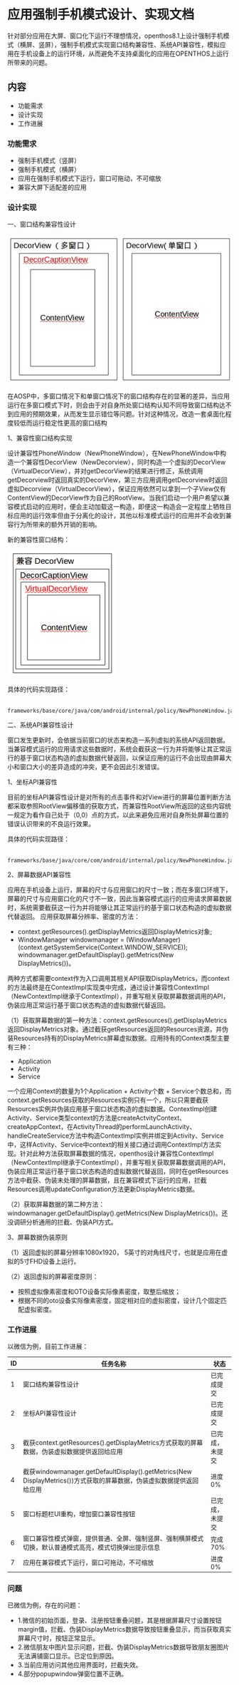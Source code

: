 # 应用强制手机模式设计、实现文档
   针对部分应用在大屏、窗口化下运行不理想情况，openthos8.1上设计强制手机模式（横屏、竖屏），强制手机模式实现窗口结构兼容性、系统API兼容性，模拟应用在手机设备上的运行环境，从而避免不支持桌面化的应用在OPENTHOS上运行所带来的问题。

## 内容
  - 功能需求
  - 设计实现
  - 工作进展
  
### 功能需求
  - 强制手机模式（竖屏）
  - 强制手机模式（横屏）
  - 应用在强制手机模式下运行，窗口可拖动，不可缩放
  - 兼容大屏下适配差的应用
  
### 设计实现
一、窗口结构兼容性设计

   ![](https://github.com/openthos/multiwin-analysis/blob/master/multiwindow/liuxx/prc/multiwindow.jpg)
   
在AOSP中，多窗口情况下和单窗口情况下的窗口结构存在的显著的差异，当应用运行在多窗口模式下时，则会由于对自身所处窗口结构认知不同导致窗口结构达不到应用的预期效果，从而发生显示错位等问题。针对这种情况，改造一套桌面化程度较低而运行稳定性更高的窗口结构

1、兼容性窗口结构实现

设计兼容性PhoneWindow（NewPhoneWindow），在NewPhoneWindow中构造一个兼容性DecorView（NewDecorview），同时构造一个虚拟的DecorView（VirtualDecorView），并对getDecorView的结果进行修正，系统调用getDecorview时返回真实的DecorView，第三方应用调用getDecorview时返回虚拟Decorview（VirtualDecorView），保证应用依然可以拿到一个子View仅有ContentView的DecorView作为自己的RootView。当我们启动一个用户希望以兼容模式启动的应用时，便会主动加载这一构造，即便这一构造会一定程度上牺牲目标应用的运行效率但由于分离化的设计，其他以标准模式运行的应用并不会收到兼容行为所带来的额外开销的影响。

新的兼容性窗口结构：

![](https://github.com/openthos/multiwin-analysis/blob/master/multiwindow/liuxx/prc/newphonewindow.PNG)

具体的代码实现路径：
    
      frameworks/base/core/java/com/android/internal/policy/NewPhoneWindow.java
 
二、系统API兼容性设计

窗口发生更新时，会依据当前窗口的状态来构造一系列虚拟的系统API返回数据。当兼容模式运行的应用请求这些数据时，系统会截获这一行为并将能够让其正常运行的基于窗口状态构造的虚拟数据代替返回，以保证应用的运行不会出现由屏幕大小和窗口大小的差异造成的冲突，更不会因此引发错误。

1、坐标API兼容性

目前的坐标API兼容性设计是对所有的点击事件和对View进行的屏幕位置判断方法都采取参照RootView偏移值的获取方式，而兼容性RootView所返回的这些内容统一规定为看作自己处于（0,0）点的方式，以此来避免应用对自身所处屏幕位置的错误认识带来的不良运行效果。

具体的代码实现路径：

      frameworks/base/java/core/com/android/internal/policy/NewPhoneWindow.java
      
2、屏幕数据API兼容性
 
应用在手机设备上运行，屏幕的尺寸与应用窗口的尺寸一致；而在多窗口环境下，屏幕的尺寸与应用窗口化的尺寸不一致，因此当兼容模式运行的应用请求屏幕数据时，系统需要截获这一行为并将能够让其正常运行的基于窗口状态构造的虚拟数据代替返回。 应用获取屏幕分辨率、密度的方法：
   - context.getResources().getDisplayMetrics返回DisplayMetrics对象;
   - WindowManager windowmanager = (WindowManager) (context.getSystemService(Context.WINDOW_SERVICE));<br />windowmanager.getDefaultDisplay().getMetrics(New DisplayMetrics())。

两种方式都需要context作为入口调用其相关API获取DisplayMetrics，而context的方法最终是在ContextImpl实现类中完成，通过设计兼容性ContextImpl（NewContextImpl继承于ContextImpl），并重写相关获取屏幕数据调用的API，伪装应用正常运行基于窗口状态构造的虚拟数据代替返回。

（1）获取屏幕数据的第一种方法：context.getResources().getDisplayMetrics返回DisplayMetrics对象。通过截获getResources返回的Resources资源，并伪装Resources持有的DisplayMetrics屏幕虚拟数据。应用持有的Context类型主要有三种：
   - Application
   - Activity
   - Service
   
一个应用Context的数量为1个Application + Activity个数 + Service个数总和，而context.getResources获取的Resources实例只有一个，所以只需要截获Resources实例并伪装应用基于窗口状态构造的虚拟数据。ContextImpl创建Activity、Service类型context的方法是createActvityContext、createAppContext，在ActivityThread的performLaunchActivity、handleCreateService方法中构造ContextImpl实例并绑定到Activity、Service中，这样Activity、Service中context的相关接口通过调用ContextImpl方法实现。针对此种方法获取屏幕数据的情况，openthos设计兼容性ContextImpl（NewContextImpl继承于ContextImpl），并重写相关获取屏幕数据调用的API，伪装应用正常运行基于窗口状态构造的虚拟数据代替返回，同时在getResources方法中截获、伪装未处理的屏幕数据，且在兼容模式下运行的应用，拦截Resources调用updateConfiguration方法更新DisplayMetrics数据。

（2）获取屏幕数据的第二种方法：windowmanager.getDefaultDisplay().getMetrics(New DisplayMetrics())。还没调研分析通用的拦截、伪装API方式。

3、屏幕数据伪装原则

（1）返回虚拟的屏幕分辨率1080x1920， 5英寸的对角线尺寸，也就是应用在虚拟的5寸FHD设备上运行。

（2）返回虚拟的屏幕密度原则：
   - 按照虚拟像素密度和OTO设备实际像素密度，取整后缩放；
   - 根据不同的oto设备实际像素密度，固定相对应的虚拟密度，设计几个固定匹配虚拟密度。
   
### 工作进展
以微信为例，目前工作进展：

ID|任务名称|状态
----|----|----
1|窗口结构兼容性设计|已完成提交
2|坐标API兼容性设计|已完成提交
3|截获context.getResources().getDisplayMetrics方式获取的屏幕数据，伪装虚拟数据提供返回给应用|已完成，未提交
4|截获windowmanager.getDefaultDisplay().getMetrics(New DisplayMetrics())方式获取的屏幕数据，伪装虚拟数据提供返回给应用|进度0%
5|窗口标题栏UI重构，增加窗口兼容性按钮|已完成，未提交
6|窗口兼容性模式弹窗，提供普通、全屏、强制竖屏、强制横屏模式切换，默认普通模式高亮，模式切换弹出提示信息|完成70%
7|应用在兼容模式下运行，窗口可拖动，不可缩放|进度0%

### 问题
已微信为例，存在的问题：
   - 1.微信的初始页面，登录、注册按钮重叠问题，其是根据屏幕尺寸设置按钮margin值，拦截、伪装DisplayMetrics数据导致按钮重叠显示，而当获取真实屏幕尺寸时，按钮正常显示。
   - 2.微信朋友中图片显示问题，拦截、伪装DisplayMetrics数据导致朋友圈图片无法满铺窗口显示。已定位到原因。
   - 3.当前应用访问其他应用界面时，拦截失效。
   - 4.部分popupwindow弹窗位置不正确。
   


  
   
   
  
 

 







